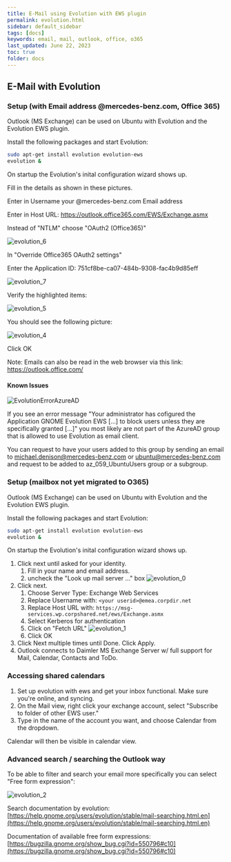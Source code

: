 ```yaml
---
title: E-Mail using Evolution with EWS plugin
permalink: evolution.html
sidebar: default_sidebar
tags: [docs]
keywords: email, mail, outlook, office, o365
last_updated: June 22, 2023
toc: true
folder: docs
---
```


## E-Mail with Evolution

### Setup (with Email address @mercedes-benz.com, Office 365)

Outlook (MS Exchange) can be used on Ubuntu with Evolution and the Evolution EWS plugin.

Install the following packages and start Evolution:

```bash
sudo apt-get install evolution evolution-ews
evolution &
```

On startup the Evolution's inital configuration wizard shows up.

Fill in the details as shown in these pictures.

Enter in Username your @mercedes-benz.com Email address

Enter in Host URL: <https://outlook.office365.com/EWS/Exchange.asmx>

Instead of "NTLM" choose "OAuth2 (Office365)"

![evolution_6](images/docs/evolution/evolution-o365_2.jpeg)

In "Override Office365 OAuth2 settings"

Enter the Application ID: 751cf8be-ca07-484b-9308-fac4b9d85eff

![evolution_7](images/docs/evolution/evolution-o365_3.jpeg)

Verify the highlighted items:

![evolution_5](images/docs/evolution/evolution-o365_1.jpeg)

You should see the following picture:

![evolution_4](images/docs/evolution/evolution-o365_0.jpeg)

Click OK

Note: Emails can also be read in the web browser via this link: <https://outlook.office.com/>

#### Known Issues

![EvolutionErrorAzureAD](images/docs/evolution/EvolutionErrorAzureAD.png)

If you see an error message "Your administrator has cofigured the Application GNOME Evolution EWS [...] to block users unless they are specifically granted [...]" you most likely are not part of the AzureAD group that is allowed to use Evolution as email client.

You can request to have your users added to this group by sending an email to [michael.denison@mercedes-benz.com](mailto:michael.denison@mercedes-benz.com) or [ubuntu@mercedes-benz.com](mailto:ubuntu@mercedes-benz.com) and request to be added to az_059_UbuntuUsers group or a subgroup.

### Setup (mailbox not yet migrated to O365)

Outlook (MS Exchange) can be used on Ubuntu with Evolution and the Evolution EWS plugin.

Install the following packages and start Evolution:

```bash
sudo apt-get install evolution evolution-ews
evolution &
```

On startup the Evolution's inital configuration wizard shows up.

1. Click next until asked for your identity.
    1. Fill in your name and email address.
    2. uncheck the "Look up mail server ..." box
    ![evolution_0](images/docs/evolution/evolution_0.jpg)
2. Click next.
    1. Choose Server Type: Exchange Web Services
    2. Replace Username with: `<your userid>@emea.corpdir.net`
    3. Replace Host URL with: `https://msg-services.wp.corpshared.net/ews/Exchange.asmx`
    4. Select Kerberos for authentication
    5. Click on "Fetch URL"
    ![evolution_1](images/docs/evolution/evolution_1.png)
    6. Click OK
3. Click Next multiple times until Done. Click Apply.
4. Outlook connects to Daimler MS Exchange Server w/ full support for Mail, Calendar, Contacts and ToDo.

### Accessing shared calendars

1. Set up evolution with ews and get your inbox functional. Make sure you're online, and syncing.
2. On the Mail view, right click your exchange account, select "Subscribe to folder of other EWS user."
3. Type in the name of the account you want, and choose Calendar from the dropdown.

Calendar will then be visible in calendar view.

### Advanced search / searching the Outlook way

To be able to filter and search your email more specifically you can select "Free form expression":

![evolution_2](images/docs/evolution/evolution_2.png)

Search documentation by evolution: [https://help.gnome.org/users/evolution/stable/mail-searching.html.en](https://help.gnome.org/users/evolution/stable/mail-searching.html.en)

Documentation of available free form expressions: [https://bugzilla.gnome.org/show_bug.cgi?id=550796#c10](https://bugzilla.gnome.org/show_bug.cgi?id=550796#c10)
